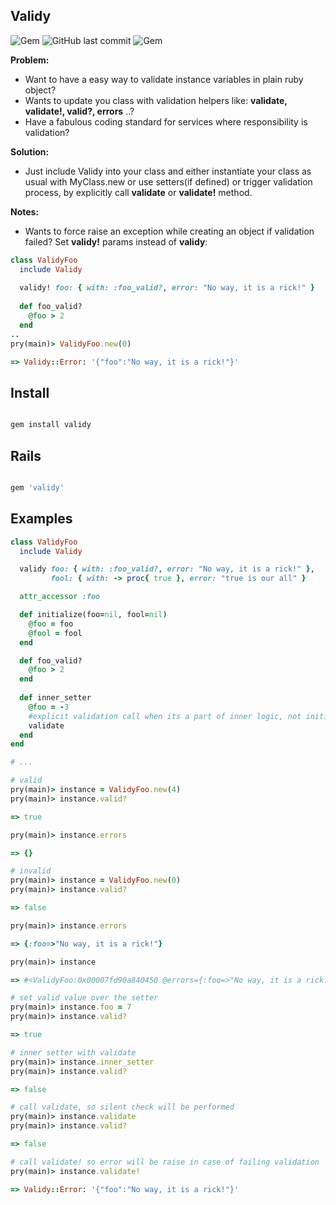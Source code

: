 ## Validy

![Gem](https://img.shields.io/gem/dt/validy.svg)
![GitHub last commit](https://img.shields.io/github/last-commit/nucleom42/validy.svg)
![Gem](https://img.shields.io/gem/v/validy.svg)

**Problem:**

* Want to have a easy way to validate instance variables in plain ruby object? 
* Wants to update you class with validation helpers like: **validate, validate!, valid?, errors** ..?
* Have a fabulous coding standard for services where responsibility is validation?

**Solution:**

* Just include Validy into your class and either instantiate your class as usual with MyClass.new or use setters(if defined) or trigger validation process, by explicitly call **validate** or **validate!** method.

**Notes:**

* Wants to force raise an exception while creating an object if validation failed? Set **validy!** params instead of **validy**:
```ruby
class ValidyFoo
  include Validy
  
  validy! foo: { with: :foo_valid?, error: "No way, it is a rick!" }
  
  def foo_valid?
    @foo > 2
  end
..
pry(main)> ValidyFoo.new(0)

=> Validy::Error: '{"foo":"No way, it is a rick!"}'
```

## Install

```ruby

gem install validy

```

## Rails

```ruby

gem 'validy'

```

## Examples

```ruby
class ValidyFoo
  include Validy

  validy foo: { with: :foo_valid?, error: "No way, it is a rick!" },
         fool: { with: -> proc{ true }, error: "true is our all" }

  attr_accessor :foo

  def initialize(foo=nil, fool=nil)
    @foo = foo
    @fool = fool
  end

  def foo_valid?
    @foo > 2
  end
  
  def inner_setter
    @foo = -3
    #explicit validation call when its a part of inner logic, not initializer or setter 
    validate
  end
end

# ...

# valid 
pry(main)> instance = ValidyFoo.new(4)
pry(main)> instance.valid?

=> true

pry(main)> instance.errors

=> {}

# invalid 
pry(main)> instance = ValidyFoo.new(0)
pry(main)> instance.valid?

=> false

pry(main)> instance.errors

=> {:foo=>"No way, it is a rick!"}

pry(main)> instance

=> #<ValidyFoo:0x00007fd90a840450 @errors={:foo=>"No way, it is a rick!"}, @foo=1, @fool=nil, @valid=false>

# set valid value over the setter
pry(main)> instance.foo = 7
pry(main)> instance.valid?

=> true

# inner setter with validate
pry(main)> instance.inner_setter
pry(main)> instance.valid?

=> false

# call validate, so silent check will be performed
pry(main)> instance.validate
pry(main)> instance.valid?

=> false

# call validate! so error will be raise in case of failing validation
pry(main)> instance.validate!

=> Validy::Error: '{"foo":"No way, it is a rick!"}'
```